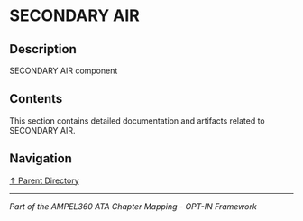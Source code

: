 # SECONDARY AIR

## Description

SECONDARY AIR component

## Contents

This section contains detailed documentation and artifacts related to SECONDARY AIR.

## Navigation

[↑ Parent Directory](../README.md)

---

*Part of the AMPEL360 ATA Chapter Mapping - OPT-IN Framework*
